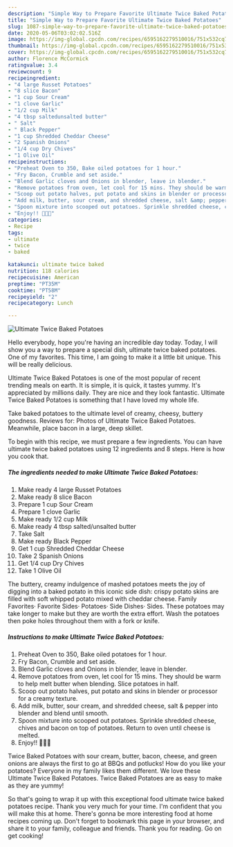 ```yaml
---
description: "Simple Way to Prepare Favorite Ultimate Twice Baked Potatoes"
title: "Simple Way to Prepare Favorite Ultimate Twice Baked Potatoes"
slug: 1087-simple-way-to-prepare-favorite-ultimate-twice-baked-potatoes
date: 2020-05-06T03:02:02.516Z
image: https://img-global.cpcdn.com/recipes/6595162279510016/751x532cq70/ultimate-twice-baked-potatoes-recipe-main-photo.jpg
thumbnail: https://img-global.cpcdn.com/recipes/6595162279510016/751x532cq70/ultimate-twice-baked-potatoes-recipe-main-photo.jpg
cover: https://img-global.cpcdn.com/recipes/6595162279510016/751x532cq70/ultimate-twice-baked-potatoes-recipe-main-photo.jpg
author: Florence McCormick
ratingvalue: 3.4
reviewcount: 9
recipeingredient:
- "4 large Russet Potatoes"
- "8 slice Bacon"
- "1 cup Sour Cream"
- "1 clove Garlic"
- "1/2 cup Milk"
- "4 tbsp saltedunsalted butter"
- " Salt"
- " Black Pepper"
- "1 cup Shredded Cheddar Cheese"
- "2 Spanish Onions"
- "1/4 cup Dry Chives"
- "1 Olive Oil"
recipeinstructions:
- "Preheat Oven to 350, Bake oiled potatoes for 1 hour."
- "Fry Bacon, Crumble and set aside."
- "Blend Garlic cloves and Onions in blender, leave in blender."
- "Remove potatoes from oven, let cool for 15 mins. They should be warm to help melt butter when blending. Slice potatoes in half."
- "Scoop out potato halves, put potato and skins in blender or processor for a creamy texture."
- "Add milk, butter, sour cream, and shredded cheese, salt &amp; pepper into blender and blend until smooth."
- "Spoon mixture into scooped out potatoes. Sprinkle shredded cheese, chives and bacon on top of potatoes. Return to oven until cheese is melted."
- "Enjoy!! 🍴🍴🍴"
categories:
- Recipe
tags:
- ultimate
- twice
- baked

katakunci: ultimate twice baked 
nutrition: 118 calories
recipecuisine: American
preptime: "PT35M"
cooktime: "PT58M"
recipeyield: "2"
recipecategory: Lunch

---
```



![Ultimate Twice Baked Potatoes](https://img-global.cpcdn.com/recipes/6595162279510016/751x532cq70/ultimate-twice-baked-potatoes-recipe-main-photo.jpg)

Hello everybody, hope you're having an incredible day today. Today, I will show you a way to prepare a special dish, ultimate twice baked potatoes. One of my favorites. This time, I am going to make it a little bit unique. This will be really delicious.

Ultimate Twice Baked Potatoes is one of the most popular of recent trending meals on earth. It is simple, it is quick, it tastes yummy. It's appreciated by millions daily. They are nice and they look fantastic. Ultimate Twice Baked Potatoes is something that I have loved my whole life.

Take baked potatoes to the ultimate level of creamy, cheesy, buttery goodness. Reviews for: Photos of Ultimate Twice Baked Potatoes. Meanwhile, place bacon in a large, deep skillet.


To begin with this recipe, we must prepare a few ingredients. You can have ultimate twice baked potatoes using 12 ingredients and 8 steps. Here is how you cook that.

<!--inarticleads1-->

##### The ingredients needed to make Ultimate Twice Baked Potatoes:

1. Make ready 4 large Russet Potatoes
1. Make ready 8 slice Bacon
1. Prepare 1 cup Sour Cream
1. Prepare 1 clove Garlic
1. Make ready 1/2 cup Milk
1. Make ready 4 tbsp salted/unsalted butter
1. Take  Salt
1. Make ready  Black Pepper
1. Get 1 cup Shredded Cheddar Cheese
1. Take 2 Spanish Onions
1. Get 1/4 cup Dry Chives
1. Take 1 Olive Oil


The buttery, creamy indulgence of mashed potatoes meets the joy of digging into a baked potato in this iconic side dish: crispy potato skins are filled with soft whipped potato mixed with cheddar cheese. Family Favorites· Favorite Sides· Potatoes· Side Dishes· Sides. These potatoes may take longer to make but they are worth the extra effort. Wash the potatoes then poke holes throughout them with a fork or knife. 

<!--inarticleads2-->

##### Instructions to make Ultimate Twice Baked Potatoes:

1. Preheat Oven to 350, Bake oiled potatoes for 1 hour.
1. Fry Bacon, Crumble and set aside.
1. Blend Garlic cloves and Onions in blender, leave in blender.
1. Remove potatoes from oven, let cool for 15 mins. They should be warm to help melt butter when blending. Slice potatoes in half.
1. Scoop out potato halves, put potato and skins in blender or processor for a creamy texture.
1. Add milk, butter, sour cream, and shredded cheese, salt &amp; pepper into blender and blend until smooth.
1. Spoon mixture into scooped out potatoes. Sprinkle shredded cheese, chives and bacon on top of potatoes. Return to oven until cheese is melted.
1. Enjoy!! 🍴🍴🍴


Twice Baked Potatoes with sour cream, butter, bacon, cheese, and green onions are always the first to go at BBQs and potlucks! How do you like your potatoes? Everyone in my family likes them different. We love these Ultimate Twice Baked Potatoes. Twice Baked Potatoes are as easy to make as they are yummy! 

So that's going to wrap it up with this exceptional food ultimate twice baked potatoes recipe. Thank you very much for your time. I'm confident that you will make this at home. There's gonna be more interesting food at home recipes coming up. Don't forget to bookmark this page in your browser, and share it to your family, colleague and friends. Thank you for reading. Go on get cooking!
